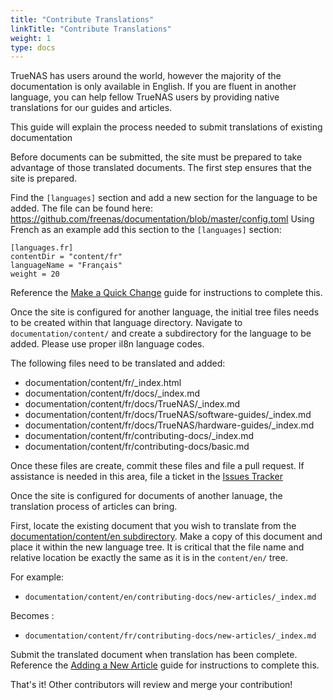 ```yaml
---
title: "Contribute Translations"
linkTitle: "Contribute Translations"
weight: 1
type: docs
---
```

TrueNAS has users around the world, however the majority of the documentation is only available in English.  If you are fluent in another language, you can help fellow TrueNAS users by providing native translations for our guides and articles. 

This guide will explain the process needed to submit translations of existing documentation

Before documents can be submitted, the site must be prepared to take advantage of those translated documents.  The first step ensures that the site is prepared. 

Find the `[languages]` section and add a new section for the language to be added. The file can be found here: https://github.com/freenas/documentation/blob/master/config.toml
Using French as an example add this section to the `[languages]` section:

```
[languages.fr]
contentDir = "content/fr"
languageName = "Français"
weight = 20
```

Reference the [Make a Quick Change](https://docs.ixsystems.com/contributing-docs/basic/) guide for instructions to complete this.

Once the site is configured for another language, the initial tree files needs to be created within that language directory.  Navigate to `documentation/content/` and create a subdirectory for the language to be added.  Please use proper il8n language codes.

The following files need to be translated and added:

+ documentation/content/fr/_index.html
+ documentation/content/fr/docs/_index.md
+ documentation/content/fr/docs/TrueNAS/_index.md
+ documentation/content/fr/docs/TrueNAS/software-guides/_index.md 
+ documentation/content/fr/docs/TrueNAS/hardware-guides/_index.md
+ documentation/content/fr/contributing-docs/_index.md
+ documentation/content/fr/contributing-docs/basic.md

Once these files are create, commit these files and file a pull request.  If assistance is needed in this area, file a ticket in the [Issues Tracker](https://github.com/freenas/documentation/issues/new?title=Adding%20a%20New%20Langauge)

Once the site is configured for documents of another lanuage, the translation process of articles can bring. 

First, locate the existing document that you wish to translate from the [documentation/content/en subdirectory](https://github.com/freenas/documentation/tree/master/content/en).  Make a copy of this document and place it within the new language tree.  It is critical that the file name and relative location be exactly the same as it is in the `content/en/` tree.

For example:
+ `documentation/content/en/contributing-docs/new-articles/_index.md`

Becomes :
+ `documentation/content/fr/contributing-docs/new-articles/_index.md`

Submit the translated document when translation has been complete.   
Reference the [Adding a New Article](https://docs.ixsystems.com/contributing-docs/new-articles/) guide for instructions to complete this.

That's it! Other contributors will review and merge your contribution!
